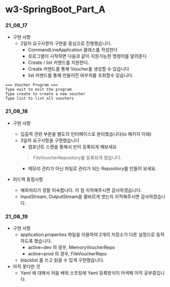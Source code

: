# w3-SpringBoot_Part_A

### 21_08_17
- 구현 사항
  - 2일차 요구사항의 구현을 중심으로 진행했습니다.
    - CommandLineApplication 클래스를 작성한다
    - 프로그램이 시작하면 다음과 같이 지원가능한 명령어를 알려준다
    - Create / list 커멘드를 지원한다.
    - Create 커멘드를 통해 Voucher를 생성할 수 있습니다
    - list 커멘드를 통해 만들어진 바우처를 조회할수 있습니다.
```
=== Voucher Program ===
Type exit to exit the program
Type create to create a new voucher
Type list to list all vouchers
```

### 21_08_18
- 구현 사항
  - 입출력 관련 부분을 별도의 인터페이스로 분리했습니다(io 패키지 아래)
  - 3일차 요구사항을 구현했습니다
    - 컴포넌트 스캔을 통해서 빈이 등록되게 해보세요
    > FileVoucherRepository를 등록되게 했습니다.
    - 메모리 관리가 아닌 파일로 관리가 되는 Repository를 만들어 보세요.

- 피드백 중점사항
  - 예외처리가 정말 미숙합니다. 이 점 지적해주시면 감사하겠습니다.
  - InputStream, OutputStream을 올바르게 썻는지 지적해주시면 감사하겠습니다.

### 21_08_19
- 구현 사항
  - application.properties 파일을 이용하여 2개의 저장소가 다른 설정으로 동작하도록 했습니다.
    - active=dev 의 경우, MemoryVoucherRepo
    - active=prod 의 경우, FileVoucherRepo
  - blacklist 를 쓰고 읽을 수 있게 구현했습니다.
- 아직 못다한 것
  - Yaml 에 대해서 처음 배워 스프링에 Yaml 등록방식이 어색해 아직 공부중입니다.